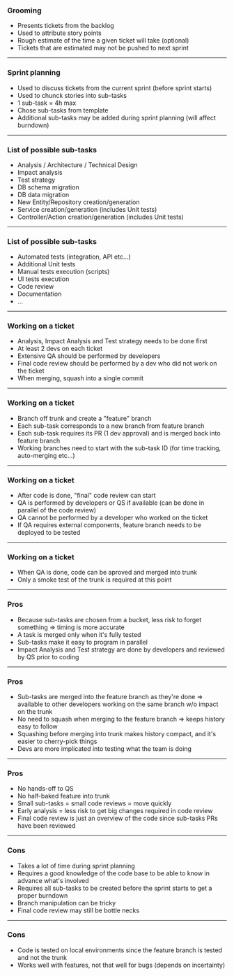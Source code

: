 ### Grooming

- Presents tickets from the backlog
- Used to attribute story points
- Rough estimate of the time a given ticket will take (optional)
- Tickets that are estimated may not be pushed to next sprint

---

### Sprint planning

- Used to discuss tickets from the current sprint (before sprint starts)
- Used to chunck stories into sub-tasks
- 1 sub-task = 4h max
- Chose sub-tasks from template
- Additional sub-tasks may be added during sprint planning (will affect burndown)

---

### List of possible sub-tasks

- Analysis / Architecture / Technical Design
- Impact analysis
- Test strategy
- DB schema migration
- DB data migration
- New Entity/Repository creation/generation
- Service creation/generation (includes Unit tests)
- Controller/Action creation/generation (includes Unit tests)

---

### List of possible sub-tasks

- Automated tests (integration, API etc...)
- Additional Unit tests
- Manual tests execution (scripts)
- UI tests execution
- Code review
- Documentation
- ...

---

### Working on a ticket

- Analysis, Impact Analysis and Test strategy needs to be done first
- At least 2 devs on each ticket
- Extensive QA should be performed by developers
- Final code review should be performed by a dev who did not work on the ticket
- When merging, squash into a single commit

---

### Working on a ticket

- Branch off trunk and create a "feature" branch
- Each sub-task corresponds to a new branch from feature branch
- Each sub-task requires its PR (1 dev approval) and is merged back into feature branch
- Working branches need to start with the sub-task ID (for time tracking, auto-merging etc...)

---

### Working on a ticket

- After code is done, "final" code review can start
- QA is performed by developers or QS if available (can be done in parallel of the code review)
- QA cannot be performed by a developer who worked on the ticket
- If QA requires external components, feature branch needs to be deployed to be tested

---

### Working on a ticket

- When QA is done, code can be aproved and merged into trunk
- Only a smoke test of the trunk is required at this point

---

### Pros

- Because sub-tasks are chosen from a bucket, less risk to forget something => timing is more accurate
- A task is merged only when it's fully tested
- Sub-tasks make it easy to program in parallel
- Impact Analysis and Test strategy are done by developers and reviewed by QS prior to coding

---

### Pros

- Sub-tasks are merged into the feature branch as they're done => available to other developers working on the same branch w/o impact on the trunk
- No need to squash when merging to the feature branch => keeps history easy to follow
- Squashing before merging into trunk makes history compact, and it's easier to cherry-pick things
- Devs are more implicated into testing what the team is doing

---

### Pros

- No hands-off to QS
- No half-baked feature into trunk
- Small sub-tasks = small code reviews = move quickly
- Early analysis = less risk to get big changes required in code review
- Final code review is just an overview of the code since sub-tasks PRs have been reviewed

---

### Cons

- Takes a lot of time during sprint planning
- Requires a good knowledge of the code base to be able to know in advance what's involved
- Requires all sub-tasks to be created before the sprint starts to get a proper burndown
- Branch manipulation can be tricky
- Final code review may still be bottle necks

---

### Cons

- Code is tested on local environments since the feature branch is tested and not the trunk
- Works well with features, not that well for bugs (depends on incertainty)


